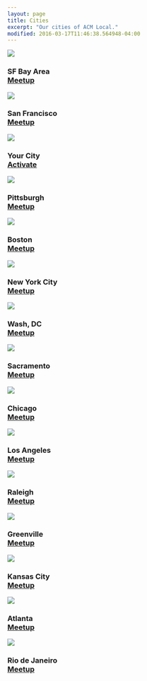 ```yaml
---
layout: page
title: Cities
excerpt: "Our cities of ACM Local."
modified: 2016-03-17T11:46:38.564948-04:00
---
```


<section>
<div class="meetup_img">
<img src="/images/cities-sfbayarea.jpg" />
<h3>
  <span>SF Bay Area</span>
    <br />
    <a markdown="0" href="https://www.meetup.com/SF-Bay-ACM/" class="btn">Meetup</a>
</h3>
</div>
<div class="meetup_img">
<img src="/images/cities-sf.jpg" />
<h3>
  <span>San Francisco</span>
    <br />
    <a markdown="0" href="https://www.meetup.com/acm-sf/" class="btn">Meetup</a>
</h3>
</div>
<div class="meetup_img">
<img src="/images/cities-tmp.jpg" />
<h3>
  <span>Your City</span>
    <br />
    <a markdown="0" href="mailto:local@acm.org" class="btn">Activate</a>
</h3>
</div>
</section>
<section>
<div class="meetup_img">
<img src="/images/cities-pittsburgh.jpg" />
<h3>
  <span>Pittsburgh</span>
    <br />
    <a markdown="0" href="https://www.meetup.com/ACM-Pittsburgh/" class="btn">Meetup</a>
</h3>
</div>
<div class="meetup_img">
<img src="/images/cities-boston.jpg" />
<h3>
  <span>Boston</span>
    <br />
    <a markdown="0" href="https://www.meetup.com/ACM-Boston/" class="btn">Meetup</a>
</h3>
</div>
<div class="meetup_img">
<img src="/images/cities-nyc.jpg" />
<h3>
  <span>New York City</span>
  <br />
  <a markdown="0" href="https://www.meetup.com/ACM-NY" class="btn">Meetup</a>
</h3>
</div>
</section>
<section>
<div class="meetup_img">
<img src="/images/cities-dc.jpg" />
<h3>
  <span>Wash, DC</span>
  <br />
  <a markdown="0" href="https://www.meetup.com/ACM-DC" class="btn">Meetup</a>
</h3>
</div>
<div class="meetup_img">
<img src="/images/cities-sacramento.jpg" />
<h3>
<span>Sacramento</span>
<br />
<a markdown="0" href="https://www.meetup.com/ACM-Sacramento/" class="btn">Meetup</a>
</h3>
</div>
<div class="meetup_img">
<img src="/images/cities-chicago.jpg" />
<h3>
<span>Chicago</span>
<br />
<a markdown="0" href="https://www.meetup.com/ACM-Chicago/" class="btn">Meetup</a>
</h3>
</div>
</section>
<section>
<div class="meetup_img">
<img src="/images/cities-la.jpg" />
<h3>
<span>Los Angeles</span>
<br />
<a markdown="0" href="https://www.meetup.com/ACM-LA/" class="btn">Meetup</a>
</h3>
</div>
<div class="meetup_img">
<img src="/images/cities-raleigh.jpg" />
<h3>
<span>Raleigh</span>
<br />
<a markdown="0" href="https://www.meetup.com/ACM-Raleigh/" class="btn">Meetup</a>
</h3>
</div>
<div class="meetup_img">
<img src="/images/cities-greenville.jpg" />
<h3>
<span>Greenville</span>
<br />
<a markdown="0" href="https://www.meetup.com/ACM-Greenville/" class="btn">Meetup</a>
</h3>
</div>
</section>
<section>
<div class="meetup_img">
<img src="/images/cities-kansascity.jpg" />
<h3>
<span>Kansas City</span>
<br />
<a markdown="0" href="https://www.meetup.com/acm-kansas-city/" class="btn">Meetup</a>
</h3>
</div>
<div class="meetup_img">
<img src="/images/cities-atlanta.jpg" />
<h3>
<span>Atlanta</span>
<br />
<a markdown="0" href="https://www.meetup.com/acm-atlanta/" class="btn">Meetup</a>
</h3>
</div>
<div class="meetup_img">
<img src="/images/cities-rio.jpg" />
<h3>
<span>Rio de Janeiro</span>
<br />
<a markdown="0" href="https://www.meetup.com/acm-rio-de-janeiro/" class="btn">Meetup</a>
</h3>
</div>
</section>
